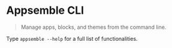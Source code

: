 # Appsemble CLI

> Manage apps, blocks, and themes from the command line.

Type `appsemble --help` for a full list of functionalities.

